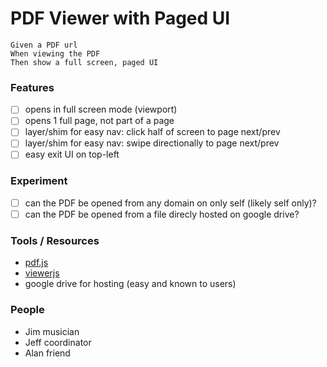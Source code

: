 # PDF Viewer with Paged UI

    Given a PDF url
    When viewing the PDF
    Then show a full screen, paged UI

### Features

- [ ] opens in full screen mode (viewport)
- [ ] opens 1 full page, not part of a page
- [ ] layer/shim for easy nav: click half of screen to page next/prev
- [ ] layer/shim for easy nav: swipe directionally to page next/prev
- [ ] easy exit UI on top-left

### Experiment

- [ ] can the PDF be opened from any domain on only self (likely self only)?
- [ ] can the PDF be opened from a file direcly hosted on google drive?

### Tools / Resources

- [pdf.js](https://mozilla.github.io/pdf.js/)
- [viewerjs](http://viewerjs.org/)
- google drive for hosting (easy and known to users)

### People

- Jim musician
- Jeff coordinator
- Alan friend
